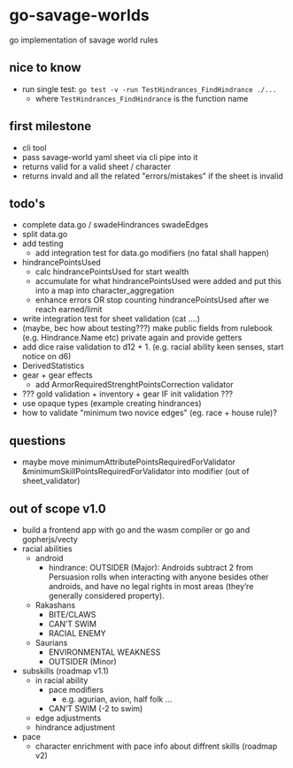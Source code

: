 # go-savage-worlds
go implementation of savage world rules

## nice to know
- run single test: `go test -v -run TestHindrances_FindHindrance ./...`
  - where `TestHindrances_FindHindrance` is the function name

## first milestone
- cli tool
- pass savage-world yaml sheet via cli pipe into it
- returns valid for a valid sheet / character
- returns invald and all the related "errors/mistakes" if the sheet is invalid

## todo's
- complete data.go / swadeHindrances swadeEdges
- split data.go
- add testing
  - add integration test for data.go modifiers (no fatal shall happen)
- hindrancePointsUsed
	- calc hindrancePointsUsed for start wealth
	- accumulate for what hindrancePointsUsed were added and put this into a map into character_aggregation
  - enhance errors OR stop counting hindrancePointsUsed after we reach earned/limit
- write integration test for sheet validation (cat ....)
- (maybe, bec how about testing???) make public fields from rulebook (e.g. Hindrance.Name etc) private again and provide getters
- add dice raise validation to d12 + 1. (e.g. racial ability keen senses, start notice on d6)
- DerivedStatistics
- gear + gear effects
  - add ArmorRequiredStrenghtPointsCorrection validator
- ??? gold validation + inventory + gear IF init validation ???
- use opaque types (example creating hindrances)
- how to validate "minimum two novice edges" (eg. race + house rule)?

## questions
- maybe move minimumAttributePointsRequiredForValidator &minimumSkillPointsRequiredForValidator into modifier (out of sheet_validator)

## out of scope v1.0
- build a frontend app with go and the wasm compiler or go and gopherjs/vecty
- racial abilities
  - android
    - hindrance: OUTSIDER (Major): Androids subtract 2 from Persuasion rolls when interacting with anyone besides other androids, and have no legal rights in most areas (they’re generally considered property).
  - Rakashans
    - BITE/CLAWS
    - CAN’T SWIM
    - RACIAL ENEMY
  - Saurians
    - ENVIRONMENTAL WEAKNESS
    - OUTSIDER (Minor)
- subskills (roadmap v1.1)
  - in racial ability
    - pace modifiers
      - e.g. agurian, avion, half folk ...
    - CAN’T SWIM (-2 to swim)
  - edge adjustments
  - hindrance adjustment
- pace
  - character enrichment with pace info about diffrent skills (roadmap v2)
